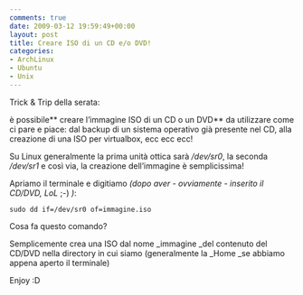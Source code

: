 ```yaml
---
comments: true
date: 2009-03-12 19:59:49+00:00
layout: post
title: Creare ISO di un CD e/o DVD!
categories:
- ArchLinux
- Ubuntu
- Unix
---
```


Trick & Trip della serata:

è possibile** creare l’immagine ISO di un CD o un DVD** da utilizzare come ci pare e piace: dal backup di un sistema operativo già presente nel CD, alla creazione di una ISO per virtualbox, ecc ecc ecc!


Su Linux generalmente la prima unità ottica sarà _/dev/sr0_, la seconda _/dev/sr1_ e così via, la creazione dell’immagine è semplicissima!




Apriamo il terminale e digitiamo _(dopo aver - ovviamente - inserito il CD/DVD, LoL_ ;-) _)_:




`sudo dd if=/dev/sr0 of=immagine.iso`



Cosa fa questo comando?

Semplicemente crea una ISO dal nome _immagine _del contenuto del CD/DVD nella directory in cui siamo (generalmente la _Home _se abbiamo appena aperto il terminale)

Enjoy :D
